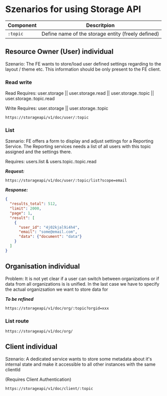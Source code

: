 # Szenarios for using Storage API


| Component | Descritpion |
|-----------|-------------|
| `:topic`  | Define name of the storage entity (freely defined) |



## Resource Owner (User) individual

Szenario: The FE wants to store/load user defined settings regarding to
the layout / theme etc. This information should be only present to the
FE client.

### Read write

Read Requires: user.storage || user.storage.read || user.storage.:topic || user.storage.:topic.read

Write Requires: user.storage || user.storage.:topic

```
https://storageapi/v1/doc/user/:topic
```

### List
Szenario: FE offers a form to display and adjust settings for a Reporting
Service. The Reporting services needs a list of all users with this topic
assigned and the settings there.

Requires: users.list & users.topic.:topic.read

***Request:***
```
https://storageapi/v1/doc/user/:topic/list?scope=email
```

***Response:***
```json
{
  "results_total": 512,
  "limit": 2000,
  "page": 1,
  "result": [
    {
      "user_id": "4j02kjal9i4h4",
      "email": "some@email.com",
      "data": {"document": "data"}
    }
  ] 
}
```


## Organisation individual

Problem: It is not yet clear if a user can switch between organizations
or if data from all organizations is is unified. In the last case we have
to specify the actual organizsation we want to store data for

***To be refined***

```
https://storageapi/v1/doc/org/:topic?orgid=xxx
```
### List route

```
https://storageapi/v1/doc/org/
```

## Client individual

Szenario: A dedicated service wants to store some metadata about
it's internal state and make it accessible to all other instances
with the same clientId

(Requires Client Authentication)

```
https://storageapi/v1/doc/client/:topic
```
